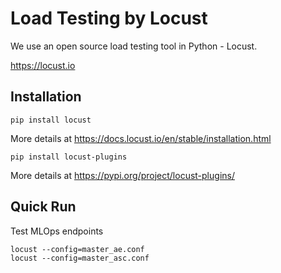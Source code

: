 # Load Testing by Locust 

We use an open source load testing tool in Python - Locust.

https://locust.io

## Installation
```
pip install locust
```
More details at https://docs.locust.io/en/stable/installation.html

```
pip install locust-plugins
```
More details at https://pypi.org/project/locust-plugins/

## Quick Run
Test MLOps endpoints
```
locust --config=master_ae.conf
locust --config=master_asc.conf
```




